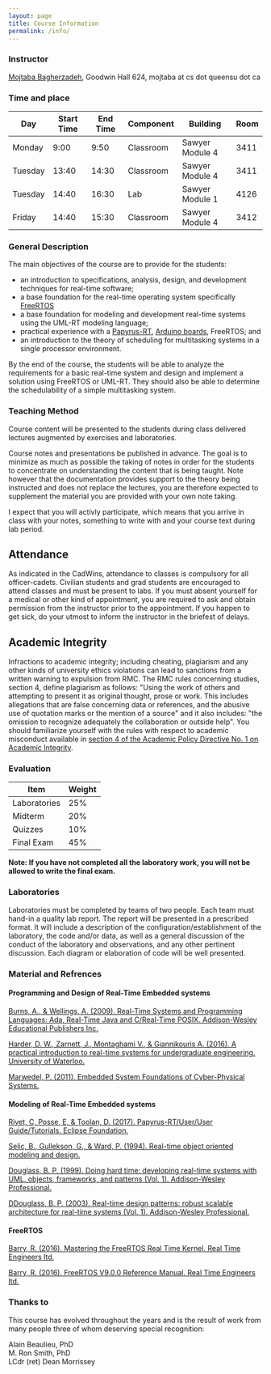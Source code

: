 ```yaml
---
layout: page
title: Course Information
permalink: /info/
---
```

### Instructor 
[Mojtaba Bagherzadeh](http://flux.cs.queensu.ca/mase/member/bagherzadeh/), Goodwin Hall 624, mojtaba at cs dot queensu dot ca

### Time and place  

|Day   | Start Time | End Time | Component | Building       | Room |
|----------|--------|----------|-----------|----------      |------|
| Monday   | 9:00   | 9:50     | Classroom | Sawyer Module 4| 3411 | 
| Tuesday  | 13:40  | 14:30    | Classroom | Sawyer Module 4| 3411 | 
| Tuesday  | 14:40  | 16:30    | Lab       | Sawyer Module 1| 4126 | 
| Friday   | 14:40  | 15:30    | Classroom | Sawyer Module 4| 3412 | 
 
<!-- [My helpful screenshot]({{ "/assets/figures/courseTimes.png" | absolute_url }})   -->

### General Description
The main objectives of the course are to provide for the students:
- an introduction to specifications, analysis, design, and development techniques for real-time software;
- a base foundation for the real-time operating system specifically [FreeRTOS](https://freertos.org/)
- a base foundation for modeling and development real-time systems using the UML-RT modeling language;
- practical experience with a [Papyrus-RT](https://www.eclipse.org/papyrus-rt/), [Arduino boards](https://www.arduino.cc/), FreeRTOS; and
- an introduction to the theory of scheduling for multitasking systems in a single processor environment.

By the end of the course, the students will be able to analyze the requirements for a basic real-time system and  design and implement a solution using FreeRTOS or UML-RT. They should also be able to determine the schedulability of a simple multitasking system.

### Teaching Method
Course content will be presented to the students during class delivered lectures augmented by exercises and laboratories.

Course notes and presentations be published in advance. The goal is to minimize as much as possible the taking of notes in order for the students to concentrate on understanding the content that is being taught. Note however that the documentation provides support to the theory being instructed and does not replace the lectures, you are therefore expected to supplement the material you are provided with your own note taking.

I expect that you will activly participate, which means that you arrive in class with your notes, something to write with and your course text during lab period. 

## Attendance
As indicated in the CadWins, attendance to classes is compulsory for all officer-cadets. Civilian students and grad students are encouraged to attend classes and must be present to labs. If you must absent yourself for a medical or other kind of appointment, you are required to ask and obtain permission from the instructor prior to the appointment. If you happen to get sick, do your utmost to inform the instructor in the briefest of delays.

## Academic Integrity
Infractions to academic integrity; including cheating, plagiarism and any other kinds of university ethics violations can lead to sanctions from a written warning to expulsion from RMC. The RMC rules concerning studies, section 4, define plagiarism as follows: "Using the work of others and attempting to present it as original thought, prose or work. This includes allegations that are false concerning data or references, and the abusive use of quotation marks or the mention of a source" and it also includes: "the omission to recognize adequately the collaboration or outside help". You should familiarize yourself with the rules with respect to academic misconduct available in [section 4 of the Academic Policy Directive No. 1 on Academic Integrity](https://www.rmcc-cmrc.ca/sites/default/files/1_Acad_integ-uni-bil.pdf).

### Evaluation  

|Item            | Weight       |
|----------------|--------------|
| Laboratories   |  25%         | 
| Midterm        |  20%         |
| Quizzes        |  10%         | 
| Final Exam     |  45%         |

**Note: If you have not completed all the laboratory work, you will not be allowed to write the final exam.**


### Laboratories
Laboratories must be completed by teams of two people. Each team must hand-in a quality lab report. The report will be presented in a prescribed format. It will include a description of the configuration/establishment of the laboratory, the code and/or data, as well as a general discussion of the conduct of the laboratory and observations, and any other pertinent discussion. Each diagram or elaboration of code will be well presented.



### Material and Refrences
#### Programming and Design of Real-Time Embedded systems 
[Burns, A., & Wellings, A. (2009). Real-Time Systems and Programming Languages: Ada, Real-Time Java and C/Real-Time POSIX. Addison-Wesley Educational Publishers Inc.](https://www.amazon.ca/Real-Time-Systems-Programming-Languages-POSIX/dp/0321417453)  

[Harder, D. W., Zarnett, J.,  Montaghami V., & Giannikouris A. (2016). A practical introduction to real-time systems for undergraduate engineering. University of Waterloo.](https://ece.uwaterloo.ca/~dwharder/icsrts/Lecture_materials/A_practical_introduction_to_real-time_systems_for_undergraduate_engineering.pdf)

[Marwedel, P. (2011). Embedded System Foundations of Cyber-Physical Systems.](http://www.springer.com/us/book/9789400702578)  

#### Modeling of Real-Time Embedded systems  

[Rivet, C, Posse, E, & Toolan, D. (2017). Papyrus-RT/User/User Guide/Tutorials. Eclipse Foundation.](https://wiki.eclipse.org/Papyrus-RT/User/User_Guide/Tutorials)

[Selic, B., Gullekson, G., & Ward, P. (1994). Real-time object oriented modeling and design.](https://www.amazon.ca/Real-Time-Object-Oriented-Modeling-Bran-Selic/dp/0471599174)  

[Douglass, B. P. (1999). Doing hard time: developing real-time systems with UML, objects, frameworks, and patterns (Vol. 1). Addison-Wesley Professional.](https://www.amazon.com/Doing-Hard-Time-Developing-Addison-wesley/dp/0321774930)  

[DDouglass, B. P. (2003). Real-time design patterns: robust scalable architecture for real-time systems (Vol. 1). Addison-Wesley Professional.](https://www.amazon.ca/Real-Time-Design-Patterns-Scalable-Architecture/dp/0201699567)  

#### FreeRTOS

[Barry, R. (2016). Mastering the FreeRTOS Real Time Kernel. Real Time Engineers ltd.](https://www.freertos.org/Documentation/161204_Mastering_the_FreeRTOS_Real_Time_Kernel-A_Hands-On_Tutorial_Guide.pdf)  

[Barry, R. (2016). FreeRTOS V9.0.0 Reference Manual. Real Time Engineers ltd.](https://freertos.org/Documentation/FreeRTOS_Reference_Manual_V9.0.0.pdf)  





### Thanks to
This course has evolved throughout the years and is the result of work from many people three of whom deserving special recognition:

Alain Beaulieu, PhD  
M. Ron Smith, PhD  
LCdr (ret) Dean Morrissey  



